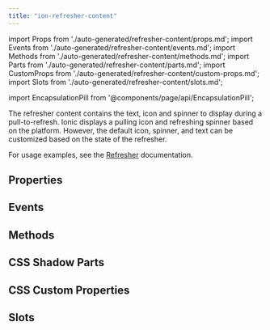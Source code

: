 ```yaml
---
title: "ion-refresher-content"
---
```

import Props from './auto-generated/refresher-content/props.md';
import Events from './auto-generated/refresher-content/events.md';
import Methods from './auto-generated/refresher-content/methods.md';
import Parts from './auto-generated/refresher-content/parts.md';
import CustomProps from './auto-generated/refresher-content/custom-props.md';
import Slots from './auto-generated/refresher-content/slots.md';

import EncapsulationPill from '@components/page/api/EncapsulationPill';


The refresher content contains the text, icon and spinner to display during a pull-to-refresh. Ionic displays a pulling icon and refreshing spinner based on the platform. However, the default icon, spinner, and text can be customized based on the state of the refresher.

For usage examples, see the [Refresher](/docs/api/refresher) documentation.


## Properties
<Props />

## Events
<Events />

## Methods
<Methods />

## CSS Shadow Parts
<Parts />

## CSS Custom Properties
<CustomProps />

## Slots
<Slots />
